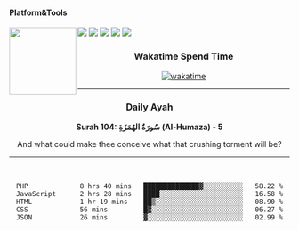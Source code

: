 #### Platform&Tools

[![](https://img.shields.io/badge/-NPM-cb3837?style=flat-square&logo=npm&logoColor=white)](https://npmjs.com/)
[![](https://img.shields.io/badge/PHP-777BB4?style=flat-square&logo=php&logoColor=white)](https://nodejs.org/)
[![](https://img.shields.io/badge/Julia-9558B2?style=flat-square&logo=julia&logoColor=white)](https://nodejs.org/)
<img src="https://avatars.githubusercontent.com/u/31664438?v=4" width="120" align="left">
[![](https://img.shields.io/badge/-Node.js-43853d?style=flat-square&logo=node.js&logoColor=ffffff)](https://nodejs.org/)
[![](https://img.shields.io/badge/Visual_Studio_Code-0078D4?style=flat-square&logo=visual%20studio%20code&logoColor=white)](https://nodejs.org/)

<center>
  
### Wakatime Spend Time 
  
[![wakatime](https://wakatime.com/badge/user/87646243-158a-4241-a3cb-668e1fa2dbb8.svg)](https://wakatime.com/@87646243-158a-4241-a3cb-668e1fa2dbb8)
               

_______ 
### Daily Ayah

<!--START_SECTION:quran-->

**Surah 104: سُورَةُ الهُمَزَةِ (Al-Humaza) - 5**

And what could make thee conceive what that crushing torment will be?
 <!--END_SECTION:quran-->

  
                       
                                             
_______

&nbsp;&nbsp;     &nbsp;&nbsp;    &nbsp;&nbsp;   &nbsp;&nbsp;
 
<!--START_SECTION:waka-->

```text
PHP             8 hrs 40 mins   ██████████████▓░░░░░░░░░░   58.22 %
JavaScript      2 hrs 28 mins   ████░░░░░░░░░░░░░░░░░░░░░   16.58 %
HTML            1 hr 19 mins    ██▒░░░░░░░░░░░░░░░░░░░░░░   08.90 %
CSS             56 mins         █▓░░░░░░░░░░░░░░░░░░░░░░░   06.27 %
JSON            26 mins         ▓░░░░░░░░░░░░░░░░░░░░░░░░   02.99 %
```

<!--END_SECTION:waka-->
